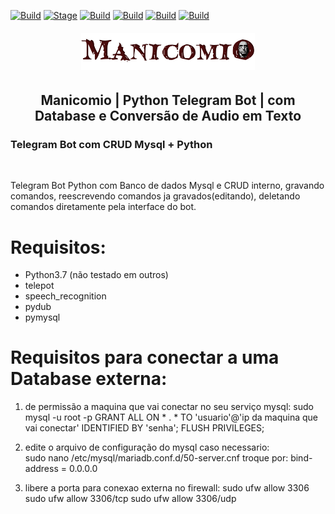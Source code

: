 [![Build](https://img.shields.io/badge/dev-gorpo-brightgreen.svg)]()
[![Stage](https://img.shields.io/badge/Release-Stable-brightgreen.svg)]()
[![Build](https://img.shields.io/badge/python-v3.7-blue.svg)]()
[![Build](https://img.shields.io/badge/windows-7%208%2010-blue.svg)]()
[![Build](https://img.shields.io/badge/Linux-Ubuntu%20Debian-orange.svg)]()
[![Build](https://img.shields.io/badge/arquiterura-64bits-blue.svg)]()

<h6 align="center">
   <img src="https://raw.githubusercontent.com/gorpo/Manicomio-Boot-Theme/master/manicomio/boot.png" width="55%"></img>
       <h2 align="center">Manicomio | Python Telegram Bot | com Database e Conversão de Audio em  Texto</h2>
  </h6>
<h3>Telegram Bot com CRUD Mysql + Python</h3><br>

<p>Telegram Bot Python com Banco de dados Mysql e CRUD interno, gravando comandos, reescrevendo comandos ja gravados(editando), deletando comandos diretamente pela interface do bot.</p>

# Requisitos:
- Python3.7 (não testado em outros)
- telepot
- speech_recognition 
- pydub 
- pymysql

# Requisitos para conectar a uma Database externa:

1. de permissão a maquina que vai conectar no seu serviço mysql:
    sudo mysql -u root -p
    GRANT ALL  ON * . * TO 'usuario'@'ip da maquina que vai conectar' IDENTIFIED BY 'senha';
    FLUSH PRIVILEGES;

2. edite o arquivo de configuração do mysql caso necessario:    
    sudo nano  /etc/mysql/mariadb.conf.d/50-server.cnf
troque por: 
    bind-address  = 0.0.0.0

3. libere a porta para conexao externa no firewall:
    sudo ufw allow 3306
    sudo ufw allow 3306/tcp
    sudo ufw allow 3306/udp
